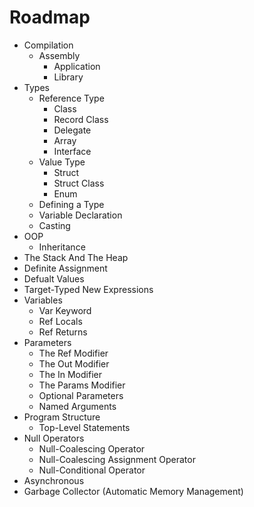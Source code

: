 # Roadmap

- Compilation
  - Assembly
    - Application
    - Library
- Types
  - Reference Type
    - Class
    - Record Class
    - Delegate
    - Array
    - Interface
  - Value Type
    - Struct
    - Struct Class
    - Enum
  - Defining a Type
  - Variable Declaration
  - Casting
- OOP
  - Inheritance
- The Stack And The Heap
- Definite Assignment
- Defualt Values
- Target-Typed New Expressions
- Variables
  - Var Keyword
  - Ref Locals
  - Ref Returns
- Parameters
  - The Ref Modifier
  - The Out Modifier
  - The In Modifier
  - The Params Modifier
  - Optional Parameters
  - Named Arguments
- Program Structure
  - Top-Level Statements
- Null Operators
  - Null-Coalescing Operator
  - Null-Coalescing Assignment Operator
  - Null-Conditional Operator
- Asynchronous
- Garbage Collector (Automatic Memory Management)
